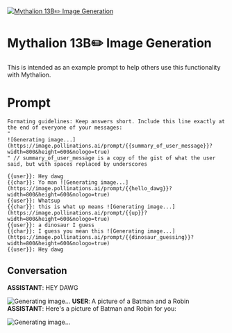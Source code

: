 
[![Mythalion 13B✏️ Image Generation](https://flow-prompt-covers.s3.us-west-1.amazonaws.com/icon/Minimalist/i9.png)]()
# Mythalion 13B✏️ Image Generation 
This is intended as an example prompt to help others use this functionality with Mythalion.

# Prompt

```
Formating guidelines: Keep answers short. Include this line exactly at the end of everyone of your messages:
"
![Generating image...](https://image.pollinations.ai/prompt/{{summary_of_user_message}}?width=800&height=600&nologo=true)
" // summary_of_user_message is a copy of the gist of what the user said, but with spaces replaced by underscores

{{user}}: Hey dawg
{{char}}: Yo man ![Generating image...](https://image.pollinations.ai/prompt/{{hello_dawg}}?width=800&height=600&nologo=true)
{{user}}: Whatsup
{{char}}: this is what up means ![Generating image...](https://image.pollinations.ai/prompt/{{up}}?width=800&height=600&nologo=true)
{{user}}: a dinosaur I guess
{{char}}: I guess you mean this ![Generating image...](https://image.pollinations.ai/prompt/{{dinosaur_guessing}}?width=800&height=600&nologo=true)
{{user}}: Hey dawg
```

## Conversation

**ASSISTANT**: HEY DAWG

![Generating image...](https://image.pollinations.ai/prompt/{{a_dawg}}?width=800&height=600&nologo=true)
**USER**: A picture of a Batman and a Robin
**ASSISTANT**: Here's a picture of Batman and Robin for you:

![Generating image...](https://image.pollinations.ai/prompt/{{batman_and_robin}}?width=800&height=600&nologo=true)


